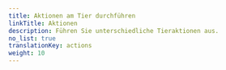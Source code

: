 ```yaml
---
title: Aktionen am Tier durchführen
linkTitle: Aktionen
description: Führen Sie unterschiedliche Tieraktionen aus.
no_list: true
translationKey: actions
weight: 10
---
```


   <object data="bilder/aktionen.svg" type="image/svg+xml" width="200" >
   </object>